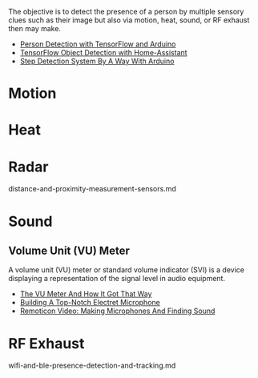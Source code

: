 
The objective is to detect the presence of a person by multiple sensory clues
such as their image but also via motion, heat, sound, or RF exhaust then may make.

* [Person Detection with TensorFlow and Arduino](https://www.hackster.io/little_lookout/person-detection-with-tensorflow-and-arduino-47ae01)
* [TensorFlow Object Detection with Home-Assistant](https://www.hackster.io/robin-cole/tensorflow-object-detection-with-home-assistant-7cc04b)
* [Step Detection System By A Way With Arduino](https://www.hackster.io/juan-salvador-aleixandre-talens/step-detection-system-by-a-way-with-arduino-bc6f3a)

# Motion
# Heat
# Radar
distance-and-proximity-measurement-sensors.md

# Sound
## Volume Unit (VU) Meter
A volume unit (VU) meter or standard volume indicator (SVI) is a device displaying a representation of the signal level in audio equipment.

* [The VU Meter And How It Got That Way](https://hackaday.com/2018/08/09/the-vu-meter-and-how-it-got-that-way/)
* [Building A Top-Notch Electret Microphone](https://hackaday.com/2020/11/02/building-a-top-notch-electret-microphone/)
* [Remoticon Video: Making Microphones And Finding Sound](https://hackaday.com/2020/12/08/remoticon-video-making-microphones-and-finding-sound/)

# RF Exhaust
wifi-and-ble-presence-detection-and-tracking.md

